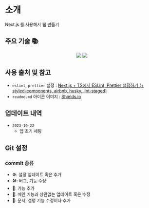 # 소개

Next.js 를 사용해서 웹 만들기

## 주요 기술 📚

<p align="center">
  <img src="https://img.shields.io/badge/Next.js-000000?style=plastic&logo=nextdotjs" />
  <img src="https://img.shields.io/badge/Typescript-3178C6?style=plastic&logo=typescript&logoColor=white" />
</p>

## 사용 출처 및 참고

- `eslint`, `prettier` 설정 : [Next.js + TS에서 ESLint, Prettier 설정하기 (+ styled-components, airbnb, husky, lint-staged)](https://velog.io/@xmun74/Next.js-TS%EC%97%90%EC%84%9C-ESLint-Prettier-%EC%84%A4%EC%A0%95%ED%95%98%EA%B8%B0)
- `readme.md` 아이콘 이미지 : [Shields.io](https://shields.io/)

## 업데이트 내역

- `2023-10-22`
  - 앱 초기 세팅

## Git 설정

### commit 종류

- ⚙️: 설정 업데이트 혹은 추가
- 🛠️: 버그, 기능 수정
- 🚀: 기능 추가
- 🧪: 메인 기능과 상관없는 업데이트 혹은 수정
- 📜: 문서, 설명 기능 수정이나 추가
